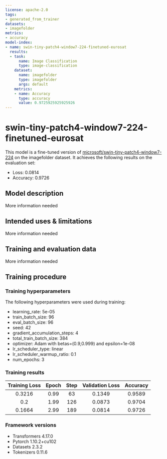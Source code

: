 ```yaml
---
license: apache-2.0
tags:
- generated_from_trainer
datasets:
- imagefolder
metrics:
- accuracy
model-index:
- name: swin-tiny-patch4-window7-224-finetuned-eurosat
  results:
  - task:
      name: Image Classification
      type: image-classification
    dataset:
      name: imagefolder
      type: imagefolder
      args: default
    metrics:
    - name: Accuracy
      type: accuracy
      value: 0.9725925925925926
---
```


<!-- This model card has been generated automatically according to the information the Trainer had access to. You
should probably proofread and complete it, then remove this comment. -->

# swin-tiny-patch4-window7-224-finetuned-eurosat

This model is a fine-tuned version of [microsoft/swin-tiny-patch4-window7-224](https://huggingface.co/microsoft/swin-tiny-patch4-window7-224) on the imagefolder dataset.
It achieves the following results on the evaluation set:
- Loss: 0.0814
- Accuracy: 0.9726

## Model description

More information needed

## Intended uses & limitations

More information needed

## Training and evaluation data

More information needed

## Training procedure

### Training hyperparameters

The following hyperparameters were used during training:
- learning_rate: 5e-05
- train_batch_size: 96
- eval_batch_size: 96
- seed: 42
- gradient_accumulation_steps: 4
- total_train_batch_size: 384
- optimizer: Adam with betas=(0.9,0.999) and epsilon=1e-08
- lr_scheduler_type: linear
- lr_scheduler_warmup_ratio: 0.1
- num_epochs: 3

### Training results

| Training Loss | Epoch | Step | Validation Loss | Accuracy |
|:-------------:|:-----:|:----:|:---------------:|:--------:|
| 0.3216        | 0.99  | 63   | 0.1349          | 0.9589   |
| 0.2           | 1.99  | 126  | 0.0873          | 0.9704   |
| 0.1664        | 2.99  | 189  | 0.0814          | 0.9726   |


### Framework versions

- Transformers 4.17.0
- Pytorch 1.10.2+cu102
- Datasets 2.3.2
- Tokenizers 0.11.6
